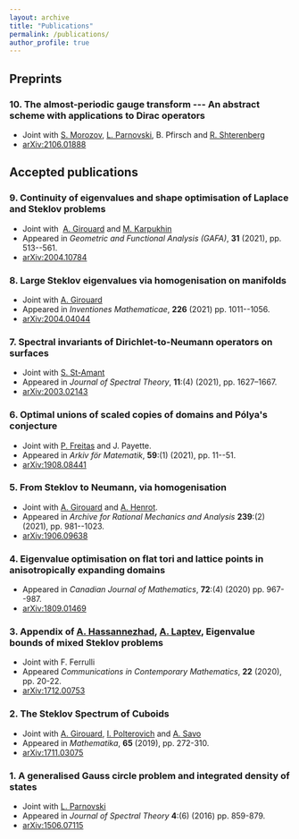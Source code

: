 ```yaml
---
layout: archive
title: "Publications"
permalink: /publications/
author_profile: true
---
```


## Preprints

### 10. The almost-periodic gauge transform --- An abstract scheme with applications to Dirac operators
* Joint with [S. Morozov](https://www.mathematik.uni-muenchen.de/~morozov/), [L. Parnovski](http://www.homepages.ucl.ac.uk/~ucahlep/), B. Pfirsch and [R. Shterenberg](https://www.uab.edu/cas/mathematics/people/faculty-directory/roman-shterenberg)
* [arXiv:2106.01888](https://arxiv.org/abs/2106.01888)

## Accepted publications

### 9. Continuity of eigenvalues and shape optimisation of Laplace and Steklov problems
* Joint with  [A. Girouard](https://archimede.mat.ulaval.ca/agirouard/) and [M. Karpukhin](https://sites.google.com/view/mkarpukh/home)
* Appeared in *Geometric and Functional Analysis (GAFA)*, **31** (2021), pp. 513--561.
* [arXiv:2004.10784](https://arxiv.org/abs/2004.10784)

### 8. Large Steklov eigenvalues via homogenisation on manifolds
* Joint with [A. Girouard](https://archimede.mat.ulaval.ca/agirouard/)
* Appeared in *Inventiones Mathematicae*, **226** (2021) pp. 1011--1056.
* [arXiv:2004.04044](https://arxiv.org/abs/2004.04044)

###  7. Spectral invariants of Dirichlet-to-Neumann operators on surfaces
* Joint with [S. St-Amant](https://www.simonstamant.com/recherche.html)
* Appeared in *Journal of Spectral Theory*, **11**:(4) (2021), pp. 1627–1667.
* [arXiv:2003.02143](https://arxiv.org/abs/2003.02143)

###  6. Optimal unions of scaled copies of domains and Pólya's conjecture
* Joint with [P. Freitas](https://www.math.tecnico.ulisboa.pt/~pfreitas/) and J. Payette.
* Appeared in *Arkiv för Matematik*, **59**:(1) (2021), pp. 11--51.
* [arXiv:1908.08441](https://arxiv.org/abs/1908.08441)

###  5. From Steklov to Neumann, via homogenisation 
* Joint with [A. Girouard](https://archimede.mat.ulaval.ca/agirouard/) and [A. Henrot](http://www.iecl.univ-lorraine.fr/~Antoine.Henrot/).
* Appeared in *Archive for Rational Mechanics and Analysis* **239**:(2) (2021), pp. 981--1023.	
* [arXiv:1906.09638](https://arxiv.org/abs/1906.09638)

###  4. Eigenvalue optimisation on flat tori and lattice points in anisotropically expanding domains
* Appeared in *Canadian Journal of Mathematics*, **72**:(4) (2020) pp. 967--987.
* [arXiv:1809.01469](https://arxiv.org/abs/1809.01469)

### 3. Appendix of [A. Hassannezhad](https://asmahassannezhad.wordpress.com/), [A. Laptev](http://wwwf.imperial.ac.uk/~alaptev/), Eigenvalue bounds of mixed Steklov problems
* Joint with F. Ferrulli
* Appeared *Communications in Contemporary Mathematics*, **22** (2020), pp. 20-22.
* [arXiv:1712.00753](https://arxiv.org/abs/1712.00753)

### 2. The Steklov Spectrum of Cuboids
* Joint with [A. Girouard](https://archimede.mat.ulaval.ca/agirouard/), [I. Polterovich](https://dms.umontreal.ca/~iossif/) and [A. Savo](http://www.dmmm.uniroma1.it/~alessandro.savo/)
* Appeared in *Mathematika*, **65** (2019), pp. 272-310.
* [arXiv:1711.03075](https://arxiv.org/abs/1711.03075)

### 1. A generalised Gauss circle problem and integrated density of states
* Joint with [L. Parnovski](http://www.homepages.ucl.ac.uk/~ucahlep/)
* Appeared in *Journal of Spectral Theory* **4**:(6) (2016) pp. 859-879.
* [arXiv:1506.07115](https://arxiv.org/abs/1506.07115)
